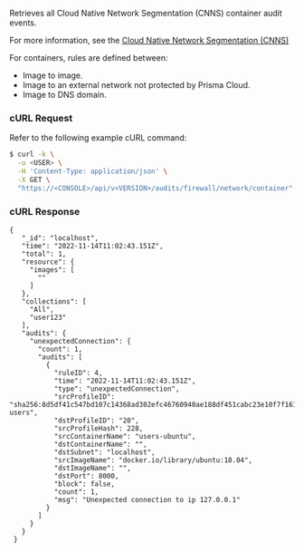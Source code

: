 Retrieves all Cloud Native Network Segmentation (CNNS) container audit events.

For more information, see the [Cloud Native Network Segmentation (CNNS)](https://docs.paloaltonetworks.com/prisma/prisma-cloud/prisma-cloud-admin-compute/firewalls/cnns_saas)

For containers, rules are defined between:
* Image to image.
* Image to an external network not protected by Prisma Cloud.
* Image to DNS domain.

### cURL Request

Refer to the following example cURL command:

```bash
$ curl -k \
  -u <USER> \
  -H 'Content-Type: application/json' \
  -X GET \
  "https://<CONSOLE>/api/v<VERSION>/audits/firewall/network/container"
```

### cURL Response

```
{
   "_id": "localhost",
   "time": "2022-11-14T11:02:43.151Z",
   "total": 1,
   "resource": {
     "images": [
       ""
     ]
   },
   "collections": [
     "All",
     "user123"
   ],
   "audits": {
     "unexpectedConnection": {
       "count": 1,
       "audits": [
         {
           "ruleID": 4,
           "time": "2022-11-14T11:02:43.151Z",
           "type": "unexpectedConnection",
           "srcProfileID": "sha256:8d5df41c547bd107c14368ad302efc46760940ae188df451cabc23e10f7f161b_user_tkgi-users",
           "dstProfileID": "20",
           "srcProfileHash": 228,
           "srcContainerName": "users-ubuntu",
           "dstContainerName": "",
           "dstSubnet": "localhost",
           "srcImageName": "docker.io/library/ubuntu:18.04",
           "dstImageName": "",
           "dstPort": 8000,
           "block": false,
           "count": 1,
           "msg": "Unexpected connection to ip 127.0.0.1"
         }
       ]
     }
   }
 }

```
